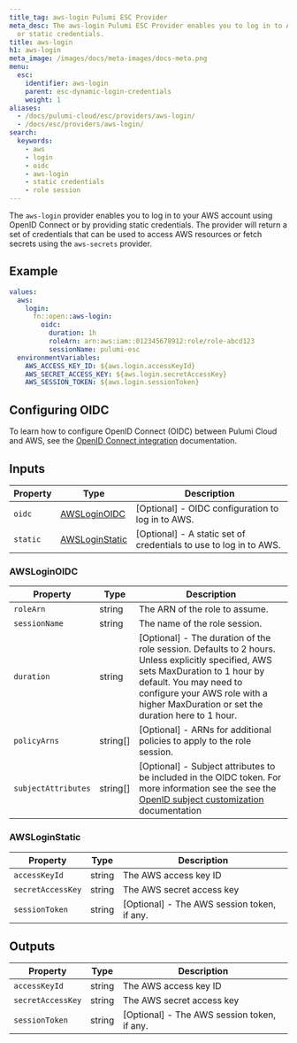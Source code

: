 ```yaml
---
title_tag: aws-login Pulumi ESC Provider
meta_desc: The aws-login Pulumi ESC Provider enables you to log in to AWS using OIDC
  or static credentials.
title: aws-login
h1: aws-login
meta_image: /images/docs/meta-images/docs-meta.png
menu:
  esc:
    identifier: aws-login
    parent: esc-dynamic-login-credentials
    weight: 1
aliases:
  - /docs/pulumi-cloud/esc/providers/aws-login/
  - /docs/esc/providers/aws-login/
search:
  keywords:
    - aws
    - login
    - oidc
    - aws-login
    - static credentials
    - role session
---
```


The `aws-login` provider enables you to log in to your AWS account using OpenID Connect or by providing static credentials. The provider will return a set of credentials that can be used to access AWS resources or fetch secrets using the `aws-secrets` provider.

## Example

```yaml
values:
  aws:
    login:
      fn::open::aws-login:
        oidc:
          duration: 1h
          roleArn: arn:aws:iam::012345678912:role/role-abcd123
          sessionName: pulumi-esc
  environmentVariables:
    AWS_ACCESS_KEY_ID: ${aws.login.accessKeyId}
    AWS_SECRET_ACCESS_KEY: ${aws.login.secretAccessKey}
    AWS_SESSION_TOKEN: ${aws.login.sessionToken}
```

## Configuring OIDC

To learn how to configure OpenID Connect (OIDC) between Pulumi Cloud and AWS, see the [OpenID Connect integration](/docs/pulumi-cloud/oidc/provider/aws/) documentation.

## Inputs

| Property | Type                              | Description                                                       |
|----------|-----------------------------------|-------------------------------------------------------------------|
| `oidc`   | [AWSLoginOIDC](#awsloginoidc)     | [Optional] - OIDC configuration to log in to AWS.                 |
| `static` | [AWSLoginStatic](#awsloginstatic) | [Optional] - A static set of credentials to use to log in to AWS. |

### AWSLoginOIDC

| Property      | Type     | Description                                                                                                                                                                                                                                       |
|---------------|----------|---------------------------------------------------------------------------------------------------------------------------------------------------------------------------------------------------------------------------------------------------|
| `roleArn`     | string   | The ARN of the role to assume.                                                                                                                                                                                                                    |
| `sessionName` | string   | The name of the role session.                                                                                                                                                                                                                     |
| `duration`    | string   | [Optional] - The duration of the role session. Defaults to 2 hours. Unless explicitly specified, AWS sets MaxDuration to 1 hour by default. You may need to configure your AWS role with a higher MaxDuration or set the duration here to 1 hour. |
| `policyArns`  | string[] | [Optional] - ARNs for additional policies to apply to the role session.                                                                                                                                                                           |
| `subjectAttributes`  | string[] | [Optional] - Subject attributes to be included in the OIDC token. For more information see the see the [OpenID subject customization](/docs/pulumi-cloud/oidc/provider/aws#subject-customization) documentation |

### AWSLoginStatic

| Property          | Type   | Description                                 |
|-------------------|--------|---------------------------------------------|
| `accessKeyId`     | string | The AWS access key ID                       |
| `secretAccessKey` | string | The AWS secret access key                   |
| `sessionToken`    | string | [Optional] - The AWS session token, if any. |

## Outputs

| Property          | Type   | Description                                 |
|-------------------|--------|---------------------------------------------|
| `accessKeyId`     | string | The AWS access key ID                       |
| `secretAccessKey` | string | The AWS secret access key                   |
| `sessionToken`    | string | [Optional] - The AWS session token, if any. |
